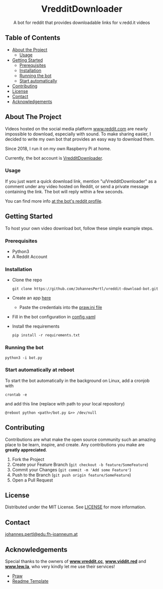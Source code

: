 

<h1 align=center>VredditDownloader</h1>
<p align=center>A bot for reddit that provides downloadable links for v.redd.it videos</p>


## Table of Contents

* [About the Project](#about-the-project)
  * [Usage](#usage) 
* [Getting Started](#getting-started)
  * [Prerequisites](#prerequisites)
  * [Installation](#installation)
  * [Running the bot](#running-the-bot)
  * [Start automatically](#start-automatically-at-reboot)
* [Contributing](#contributing)
* [License](#license)
* [Contact](#contact)
* [Acknowledgements](#acknowledgements)

## About The Project

Videos hosted on the social media platform www.reddit.com are nearly impossible to download, especially with sound. To make sharing easier, I decided to write my own bot that provides an easy way to download them. 

Since 2018, I run it on my own Raspberry Pi at home.

Currently, the bot account is [VredditDownloader](https://www.reddit.com/user/VredditDownloader). 


### Usage

If you just want a quick download link, mention "u/VredditDownloader" as a comment under any video hosted on Reddit, or send a private message containing the link. The bot will reply within a few seconds.

You can find more info [at the bot's reddit profile](https://www.reddit.com/user/VredditDownloader/comments/cju1dg/info).


## Getting Started

To host your own video download bot, follow these simple example steps.
    

### Prerequisites

* Python3
* A Reddit Account
  

### Installation


* Clone the repo

      git clone https://github.com/JohannesPertl/vreddit-download-bot.git
    
* Create an app [here](https://www.reddit.com/prefs/apps)
   * Paste the credentials into the [praw.ini file](praw.ini)
* Fill in the bot configuration in [config.yaml](config.yaml)
* Install the requirements

      pip install -r requirements.txt

### Running the bot

    python3 -i bot.py
    
### Start automatically at reboot

To start the bot automatically in the background on Linux, add a cronjob with

    crontab -e
   
and add this line (replace <path> with path to your local repository)

    @reboot python <path>/bot.py &>> /dev/null
    

## Contributing

Contributions are what make the open source community such an amazing place to be learn, inspire, and create. Any contributions you make are **greatly appreciated**.

1. Fork the Project
2. Create your Feature Branch (`git checkout -b feature/SomeFeature`)
3. Commit your Changes (`git commit -m 'Add some Feature'`)
4. Push to the Branch (`git push origin feature/SomeFeature`)
5. Open a Pull Request




## License

Distributed under the MIT License. See [LICENSE](LICENSE) for more information.


## Contact

johannes.pertl@edu.fh-joanneum.at


## Acknowledgements

Special thanks to the owners of **www.vreddit.cc**, **www.viddit.red** and **www.lew.la**, who very kindly let me use their services! 

* [Praw](https://praw.readthedocs.io/en/latest)
* [Readme Template](https://github.com/othneildrew/Best-README-Template/blob/master/README.md#acknowledgements)




